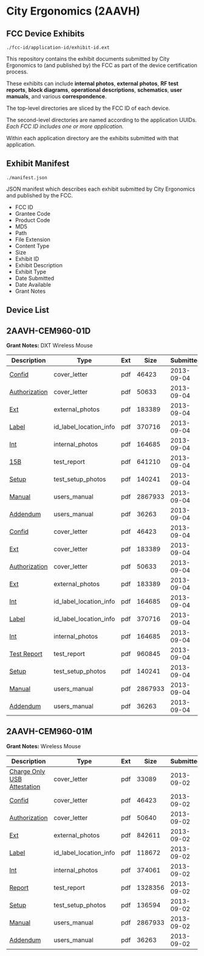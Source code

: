 # City Ergonomics (2AAVH)
## FCC Device Exhibits

```
./fcc-id/application-id/exhibit-id.ext
```

This repository contains the exhibit documents submitted by City Ergonomics to (and published by) the FCC as part of the device certification process.

These exhibits can include **internal photos**, **external photos**, **RF test reports**, **block diagrams**, **operational descriptions**, **schematics**, **user manuals**, and various **correspondence**.

The top-level directories are sliced by the FCC ID of each device.

The second-level directories are named according to the application UUIDs. *Each FCC ID includes one or more application.*

Within each application directory are the exhibits submitted with that application. 

## Exhibit Manifest

```
./manifest.json
```

JSON manifest which describes each exhibit submitted by City Ergonomics and published by the FCC.

- FCC ID
- Grantee Code
- Product Code
- MD5
- Path
- File Extension
- Content Type
- Size
- Exhibit ID
- Exhibit Description
- Exhibit Type
- Date Submitted
- Date Available
- Grant Notes

## Device List
## 2AAVH-CEM960-01D
**Grant Notes:** DXT Wireless Mouse

| Description | Type | Ext | Size | Submitted | Available |
| ----------- | ---- | --- | ---- | --------- | --------- |
| [Confid](2AAVH-CEM960-01D/6196ab4dcc862bed888452890fb9380b/2061326.pdf) | cover_letter | pdf | 46423 | 2013-09-04 | 2013-09-04 |
| [Authorization](2AAVH-CEM960-01D/6196ab4dcc862bed888452890fb9380b/2061331.pdf) | cover_letter | pdf | 50633 | 2013-09-04 | 2013-09-04 |
| [Ext](2AAVH-CEM960-01D/6196ab4dcc862bed888452890fb9380b/2061327.pdf) | external_photos | pdf | 183389 | 2013-09-04 | 2013-09-04 |
| [Label](2AAVH-CEM960-01D/6196ab4dcc862bed888452890fb9380b/2061329.pdf) | id_label_location_info | pdf | 370716 | 2013-09-04 | 2013-09-04 |
| [Int](2AAVH-CEM960-01D/6196ab4dcc862bed888452890fb9380b/2061328.pdf) | internal_photos | pdf | 164685 | 2013-09-04 | 2013-09-04 |
| [15B](2AAVH-CEM960-01D/6196ab4dcc862bed888452890fb9380b/2061383.pdf) | test_report | pdf | 641210 | 2013-09-04 | 2013-09-04 |
| [Setup](2AAVH-CEM960-01D/6196ab4dcc862bed888452890fb9380b/2061330.pdf) | test_setup_photos | pdf | 140241 | 2013-09-04 | 2013-09-04 |
| [Manual](2AAVH-CEM960-01D/6196ab4dcc862bed888452890fb9380b/2059727.pdf) | users_manual | pdf | 2867933 | 2013-09-04 | 2013-09-04 |
| [Addendum](2AAVH-CEM960-01D/6196ab4dcc862bed888452890fb9380b/2059728.pdf) | users_manual | pdf | 36263 | 2013-09-04 | 2013-09-04 |
| [Confid](2AAVH-CEM960-01D/646c5802fed9b3009b9465e9d7a0fc54/2061326.pdf) | cover_letter | pdf | 46423 | 2013-09-04 | 2013-09-04 |
| [Ext](2AAVH-CEM960-01D/646c5802fed9b3009b9465e9d7a0fc54/2061327.pdf) | cover_letter | pdf | 183389 | 2013-09-04 | 2013-09-04 |
| [Authorization](2AAVH-CEM960-01D/646c5802fed9b3009b9465e9d7a0fc54/2061331.pdf) | cover_letter | pdf | 50633 | 2013-09-04 | 2013-09-04 |
| [Ext](2AAVH-CEM960-01D/646c5802fed9b3009b9465e9d7a0fc54/2061327.pdf) | external_photos | pdf | 183389 | 2013-09-04 | 2013-09-04 |
| [Int](2AAVH-CEM960-01D/646c5802fed9b3009b9465e9d7a0fc54/2061328.pdf) | id_label_location_info | pdf | 164685 | 2013-09-04 | 2013-09-04 |
| [Label](2AAVH-CEM960-01D/646c5802fed9b3009b9465e9d7a0fc54/2061329.pdf) | id_label_location_info | pdf | 370716 | 2013-09-04 | 2013-09-04 |
| [Int](2AAVH-CEM960-01D/646c5802fed9b3009b9465e9d7a0fc54/2061328.pdf) | internal_photos | pdf | 164685 | 2013-09-04 | 2013-09-04 |
| [Test Report](2AAVH-CEM960-01D/646c5802fed9b3009b9465e9d7a0fc54/2061332.pdf) | test_report | pdf | 960845 | 2013-09-04 | 2013-09-04 |
| [Setup](2AAVH-CEM960-01D/646c5802fed9b3009b9465e9d7a0fc54/2061330.pdf) | test_setup_photos | pdf | 140241 | 2013-09-04 | 2013-09-04 |
| [Manual](2AAVH-CEM960-01D/646c5802fed9b3009b9465e9d7a0fc54/2059727.pdf) | users_manual | pdf | 2867933 | 2013-09-04 | 2013-09-04 |
| [Addendum](2AAVH-CEM960-01D/646c5802fed9b3009b9465e9d7a0fc54/2059728.pdf) | users_manual | pdf | 36263 | 2013-09-04 | 2013-09-04 |
## 2AAVH-CEM960-01M
**Grant Notes:** Wireless Mouse

| Description | Type | Ext | Size | Submitted | Available |
| ----------- | ---- | --- | ---- | --------- | --------- |
| [Charge Only USB Attestation](2AAVH-CEM960-01M/b5f48a2b3c00d13f852d42206625bdbd/2059717.pdf) | cover_letter | pdf | 33089 | 2013-09-02 | 2013-09-02 |
| [Confid](2AAVH-CEM960-01M/b5f48a2b3c00d13f852d42206625bdbd/2059720.pdf) | cover_letter | pdf | 46423 | 2013-09-02 | 2013-09-02 |
| [Authorization](2AAVH-CEM960-01M/b5f48a2b3c00d13f852d42206625bdbd/2059726.pdf) | cover_letter | pdf | 50640 | 2013-09-02 | 2013-09-02 |
| [Ext](2AAVH-CEM960-01M/b5f48a2b3c00d13f852d42206625bdbd/2059721.pdf) | external_photos | pdf | 842611 | 2013-09-02 | 2013-09-02 |
| [Label](2AAVH-CEM960-01M/b5f48a2b3c00d13f852d42206625bdbd/2059723.pdf) | id_label_location_info | pdf | 118672 | 2013-09-02 | 2013-09-02 |
| [Int](2AAVH-CEM960-01M/b5f48a2b3c00d13f852d42206625bdbd/2059722.pdf) | internal_photos | pdf | 374061 | 2013-09-02 | 2013-09-02 |
| [Report](2AAVH-CEM960-01M/b5f48a2b3c00d13f852d42206625bdbd/2059725.pdf) | test_report | pdf | 1328356 | 2013-09-02 | 2013-09-02 |
| [Setup](2AAVH-CEM960-01M/b5f48a2b3c00d13f852d42206625bdbd/2059724.pdf) | test_setup_photos | pdf | 136594 | 2013-09-02 | 2013-09-02 |
| [Manual](2AAVH-CEM960-01M/b5f48a2b3c00d13f852d42206625bdbd/2059727.pdf) | users_manual | pdf | 2867933 | 2013-09-02 | 2013-09-02 |
| [Addendum](2AAVH-CEM960-01M/b5f48a2b3c00d13f852d42206625bdbd/2059728.pdf) | users_manual | pdf | 36263 | 2013-09-02 | 2013-09-02 |
